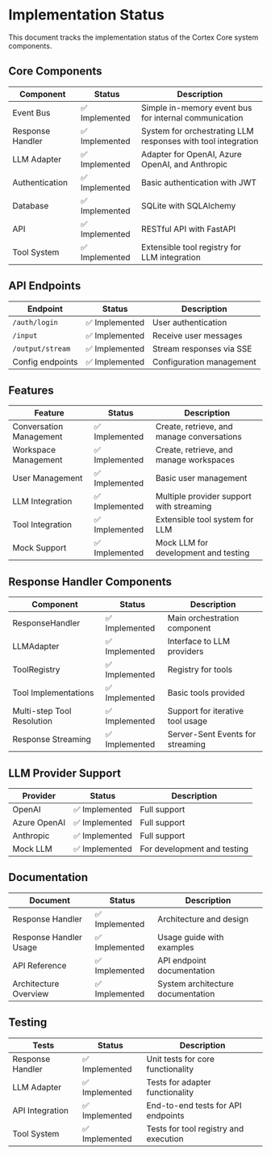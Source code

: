 # Implementation Status

This document tracks the implementation status of the Cortex Core system components.

## Core Components

| Component | Status | Description |
|-----------|--------|-------------|
| Event Bus | ✅ Implemented | Simple in-memory event bus for internal communication |
| Response Handler | ✅ Implemented | System for orchestrating LLM responses with tool integration |
| LLM Adapter | ✅ Implemented | Adapter for OpenAI, Azure OpenAI, and Anthropic |
| Authentication | ✅ Implemented | Basic authentication with JWT |
| Database | ✅ Implemented | SQLite with SQLAlchemy |
| API | ✅ Implemented | RESTful API with FastAPI |
| Tool System | ✅ Implemented | Extensible tool registry for LLM integration |

## API Endpoints

| Endpoint | Status | Description |
|----------|--------|-------------|
| `/auth/login` | ✅ Implemented | User authentication |
| `/input` | ✅ Implemented | Receive user messages |
| `/output/stream` | ✅ Implemented | Stream responses via SSE |
| Config endpoints | ✅ Implemented | Configuration management |

## Features

| Feature | Status | Description |
|---------|--------|-------------|
| Conversation Management | ✅ Implemented | Create, retrieve, and manage conversations |
| Workspace Management | ✅ Implemented | Create, retrieve, and manage workspaces |
| User Management | ✅ Implemented | Basic user management |
| LLM Integration | ✅ Implemented | Multiple provider support with streaming |
| Tool Integration | ✅ Implemented | Extensible tool system for LLM |
| Mock Support | ✅ Implemented | Mock LLM for development and testing |

## Response Handler Components

| Component | Status | Description |
|-----------|--------|-------------|
| ResponseHandler | ✅ Implemented | Main orchestration component |
| LLMAdapter | ✅ Implemented | Interface to LLM providers |
| ToolRegistry | ✅ Implemented | Registry for tools |
| Tool Implementations | ✅ Implemented | Basic tools provided |
| Multi-step Tool Resolution | ✅ Implemented | Support for iterative tool usage |
| Response Streaming | ✅ Implemented | Server-Sent Events for streaming |

## LLM Provider Support

| Provider | Status | Description |
|----------|--------|-------------|
| OpenAI | ✅ Implemented | Full support |
| Azure OpenAI | ✅ Implemented | Full support |
| Anthropic | ✅ Implemented | Full support |
| Mock LLM | ✅ Implemented | For development and testing |

## Documentation

| Document | Status | Description |
|----------|--------|-------------|
| Response Handler | ✅ Implemented | Architecture and design |
| Response Handler Usage | ✅ Implemented | Usage guide with examples |
| API Reference | ✅ Implemented | API endpoint documentation |
| Architecture Overview | ✅ Implemented | System architecture documentation |

## Testing

| Tests | Status | Description |
|-------|--------|-------------|
| Response Handler | ✅ Implemented | Unit tests for core functionality |
| LLM Adapter | ✅ Implemented | Tests for adapter functionality |
| API Integration | ✅ Implemented | End-to-end tests for API endpoints |
| Tool System | ✅ Implemented | Tests for tool registry and execution |